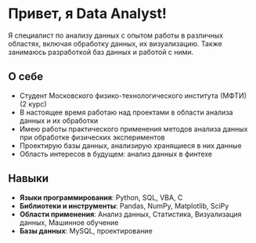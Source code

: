 # Привет, я Data Analyst! 

Я специалист по анализу данных с опытом работы в различных областях, включая обработку данных, их визуализацию. Также занимаюсь разработкой баз данных и работой с ними.

## О себе
- Студент Московского физико-технологического института (МФТИ) (2 курс)
- В настоящее время работаю над проектами в области анализа данных и их обработки
- Имею работы практического применения методов анализа данных при обработке физических экспериментов
- Проектирую базы данных, анализирую хранящиеся в них данные
- Область интересов в будущем: анализ данных в финтехе

## Навыки
- **Языки программирования**: Python, SQL, VBA, C
- **Библиотеки и инструменты**: Pandas, NumPy, Matplotlib, SciPy
- **Области применения**: Анализ данных, Статистика, Визуализация данных, Машинное обучение
- **Базы данных**: MySQL, проектирование

